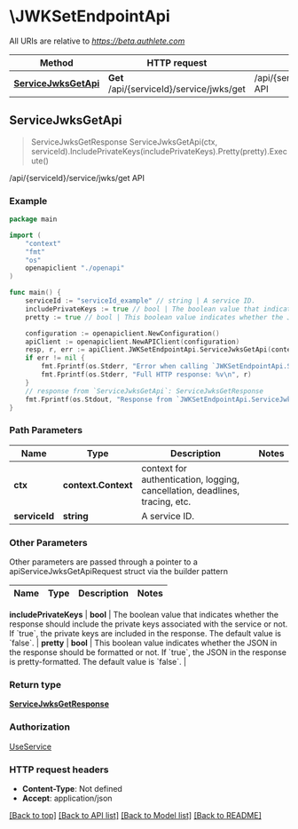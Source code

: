 # \JWKSetEndpointApi

All URIs are relative to *https://beta.authlete.com*

Method | HTTP request | Description
------------- | ------------- | -------------
[**ServiceJwksGetApi**](JWKSetEndpointApi.md#ServiceJwksGetApi) | **Get** /api/{serviceId}/service/jwks/get | /api/{serviceId}/service/jwks/get API



## ServiceJwksGetApi

> ServiceJwksGetResponse ServiceJwksGetApi(ctx, serviceId).IncludePrivateKeys(includePrivateKeys).Pretty(pretty).Execute()

/api/{serviceId}/service/jwks/get API



### Example

```go
package main

import (
    "context"
    "fmt"
    "os"
    openapiclient "./openapi"
)

func main() {
    serviceId := "serviceId_example" // string | A service ID.
    includePrivateKeys := true // bool | The boolean value that indicates whether the response should include the private keys associated with the service or not. If `true`, the private keys are included in the response. The default value is `false`. (optional)
    pretty := true // bool | This boolean value indicates whether the JSON in the response should be formatted or not. If `true`, the JSON in the response is pretty-formatted. The default value is `false`. (optional)

    configuration := openapiclient.NewConfiguration()
    apiClient := openapiclient.NewAPIClient(configuration)
    resp, r, err := apiClient.JWKSetEndpointApi.ServiceJwksGetApi(context.Background(), serviceId).IncludePrivateKeys(includePrivateKeys).Pretty(pretty).Execute()
    if err != nil {
        fmt.Fprintf(os.Stderr, "Error when calling `JWKSetEndpointApi.ServiceJwksGetApi``: %v\n", err)
        fmt.Fprintf(os.Stderr, "Full HTTP response: %v\n", r)
    }
    // response from `ServiceJwksGetApi`: ServiceJwksGetResponse
    fmt.Fprintf(os.Stdout, "Response from `JWKSetEndpointApi.ServiceJwksGetApi`: %v\n", resp)
}
```

### Path Parameters


Name | Type | Description  | Notes
------------- | ------------- | ------------- | -------------
**ctx** | **context.Context** | context for authentication, logging, cancellation, deadlines, tracing, etc.
**serviceId** | **string** | A service ID. | 

### Other Parameters

Other parameters are passed through a pointer to a apiServiceJwksGetApiRequest struct via the builder pattern


Name | Type | Description  | Notes
------------- | ------------- | ------------- | -------------

 **includePrivateKeys** | **bool** | The boolean value that indicates whether the response should include the private keys associated with the service or not. If &#x60;true&#x60;, the private keys are included in the response. The default value is &#x60;false&#x60;. | 
 **pretty** | **bool** | This boolean value indicates whether the JSON in the response should be formatted or not. If &#x60;true&#x60;, the JSON in the response is pretty-formatted. The default value is &#x60;false&#x60;. | 

### Return type

[**ServiceJwksGetResponse**](ServiceJwksGetResponse.md)

### Authorization

[UseService](../README.md#UseService)

### HTTP request headers

- **Content-Type**: Not defined
- **Accept**: application/json

[[Back to top]](#) [[Back to API list]](../README.md#documentation-for-api-endpoints)
[[Back to Model list]](../README.md#documentation-for-models)
[[Back to README]](../README.md)


